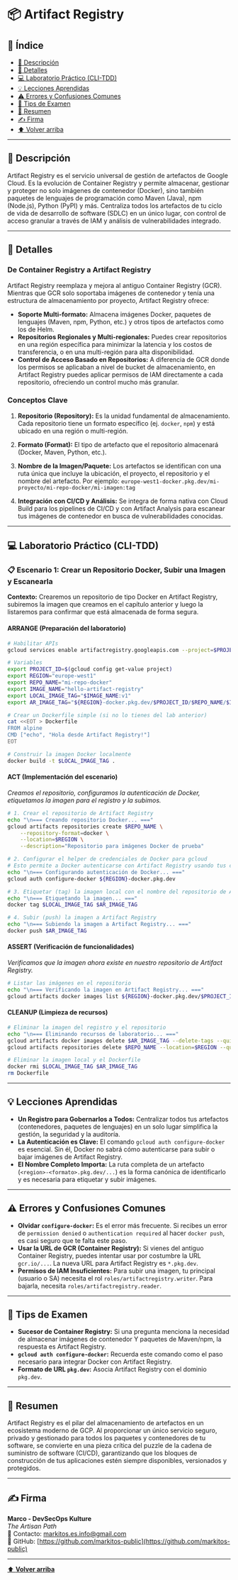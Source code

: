# 📦 Artifact Registry

## 📑 Índice
* [🧭 Descripción](#-descripción)
* [📘 Detalles](#-detalles)
* [💻 Laboratorio Práctico (CLI-TDD)](#-laboratorio-práctico-cli-tdd)
* [💡 Lecciones Aprendidas](#-lecciones-aprendidas)
* [⚠️ Errores y Confusiones Comunes](#️-errores-y-confusiones-comunes)
* [🎯 Tips de Examen](#-tips-de-examen)
* [🧾 Resumen](#-resumen)
* [✍️ Firma](#-firma)
* [⬆️ Volver arriba](#-artifact-registry)

---

## 🧭 Descripción

Artifact Registry es el servicio universal de gestión de artefactos de Google Cloud. Es la evolución de Container Registry y permite almacenar, gestionar y proteger no solo imágenes de contenedor (Docker), sino también paquetes de lenguajes de programación como Maven (Java), npm (Node.js), Python (PyPI) y más. Centraliza todos los artefactos de tu ciclo de vida de desarrollo de software (SDLC) en un único lugar, con control de acceso granular a través de IAM y análisis de vulnerabilidades integrado.

---

## 📘 Detalles

### De Container Registry a Artifact Registry

Artifact Registry reemplaza y mejora al antiguo Container Registry (GCR). Mientras que GCR solo soportaba imágenes de contenedor y tenía una estructura de almacenamiento por proyecto, Artifact Registry ofrece:

*   **Soporte Multi-formato:** Almacena imágenes Docker, paquetes de lenguajes (Maven, npm, Python, etc.) y otros tipos de artefactos como los de Helm.
*   **Repositorios Regionales y Multi-regionales:** Puedes crear repositorios en una región específica para minimizar la latencia y los costos de transferencia, o en una multi-región para alta disponibilidad.
*   **Control de Acceso Basado en Repositorios:** A diferencia de GCR donde los permisos se aplicaban a nivel de bucket de almacenamiento, en Artifact Registry puedes aplicar permisos de IAM directamente a cada repositorio, ofreciendo un control mucho más granular.

### Conceptos Clave

1.  **Repositorio (Repository):** Es la unidad fundamental de almacenamiento. Cada repositorio tiene un formato específico (ej. `docker`, `npm`) y está ubicado en una región o multi-región.

2.  **Formato (Format):** El tipo de artefacto que el repositorio almacenará (Docker, Maven, Python, etc.).

3.  **Nombre de la Imagen/Paquete:** Los artefactos se identifican con una ruta única que incluye la ubicación, el proyecto, el repositorio y el nombre del artefacto. Por ejemplo:
    `europe-west1-docker.pkg.dev/mi-proyecto/mi-repo-docker/mi-imagen:tag`

4.  **Integración con CI/CD y Análisis:** Se integra de forma nativa con Cloud Build para los pipelines de CI/CD y con Artifact Analysis para escanear tus imágenes de contenedor en busca de vulnerabilidades conocidas.

---

## 💻 Laboratorio Práctico (CLI-TDD)

### 📋 Escenario 1: Crear un Repositorio Docker, Subir una Imagen y Escanearla
**Contexto:** Crearemos un repositorio de tipo Docker en Artifact Registry, subiremos la imagen que creamos en el capítulo anterior y luego la listaremos para confirmar que está almacenada de forma segura.

#### ARRANGE (Preparación del laboratorio)
```bash
# Habilitar APIs
gcloud services enable artifactregistry.googleapis.com --project=$PROJECT_ID

# Variables
export PROJECT_ID=$(gcloud config get-value project)
export REGION="europe-west1"
export REPO_NAME="mi-repo-docker"
export IMAGE_NAME="hello-artifact-registry"
export LOCAL_IMAGE_TAG="$IMAGE_NAME:v1"
export AR_IMAGE_TAG="${REGION}-docker.pkg.dev/$PROJECT_ID/$REPO_NAME/$IMAGE_NAME:v1"

# Crear un Dockerfile simple (si no lo tienes del lab anterior)
cat <<EOT > Dockerfile
FROM alpine
CMD ["echo", "Hola desde Artifact Registry!"]
EOT

# Construir la imagen Docker localmente
docker build -t $LOCAL_IMAGE_TAG .
```

#### ACT (Implementación del escenario)
*Creamos el repositorio, configuramos la autenticación de Docker, etiquetamos la imagen para el registro y la subimos.*
```bash
# 1. Crear el repositorio de Artifact Registry
echo "\n=== Creando repositorio Docker... ==="
gcloud artifacts repositories create $REPO_NAME \
    --repository-format=docker \
    --location=$REGION \
    --description="Repositorio para imágenes Docker de prueba"

# 2. Configurar el helper de credenciales de Docker para gcloud
# Esto permite a Docker autenticarse con Artifact Registry usando tus credenciales de gcloud
echo "\n=== Configurando autenticación de Docker... ==="
gcloud auth configure-docker ${REGION}-docker.pkg.dev

# 3. Etiquetar (tag) la imagen local con el nombre del repositorio de Artifact Registry
echo "\n=== Etiquetando la imagen... ==="
docker tag $LOCAL_IMAGE_TAG $AR_IMAGE_TAG

# 4. Subir (push) la imagen a Artifact Registry
echo "\n=== Subiendo la imagen a Artifact Registry... ==="
docker push $AR_IMAGE_TAG
```

#### ASSERT (Verificación de funcionalidades)
*Verificamos que la imagen ahora existe en nuestro repositorio de Artifact Registry.*
```bash
# Listar las imágenes en el repositorio
echo "\n=== Verificando la imagen en Artifact Registry... ==="
gcloud artifacts docker images list ${REGION}-docker.pkg.dev/$PROJECT_ID/$REPO_NAME
```

#### CLEANUP (Limpieza de recursos)
```bash
# Eliminar la imagen del registro y el repositorio
echo "\n=== Eliminando recursos de laboratorio... ==="
gcloud artifacts docker images delete $AR_IMAGE_TAG --delete-tags --quiet
gcloud artifacts repositories delete $REPO_NAME --location=$REGION --quiet

# Eliminar la imagen local y el Dockerfile
docker rmi $LOCAL_IMAGE_TAG $AR_IMAGE_TAG
rm Dockerfile
```

---

## 💡 Lecciones Aprendidas

*   **Un Registro para Gobernarlos a Todos:** Centralizar todos tus artefactos (contenedores, paquetes de lenguajes) en un solo lugar simplifica la gestión, la seguridad y la auditoría.
*   **La Autenticación es Clave:** El comando `gcloud auth configure-docker` es esencial. Sin él, Docker no sabrá cómo autenticarse para subir o bajar imágenes de Artifact Registry.
*   **El Nombre Completo Importa:** La ruta completa de un artefacto (`<region>-<formato>.pkg.dev/...`) es la forma canónica de identificarlo y es necesaria para etiquetar y subir imágenes.

---

## ⚠️ Errores y Confusiones Comunes

*   **Olvidar `configure-docker`:** Es el error más frecuente. Si recibes un error de `permission denied` o `authentication required` al hacer `docker push`, es casi seguro que te falta este paso.
*   **Usar la URL de GCR (Container Registry):** Si vienes del antiguo Container Registry, puedes intentar usar por costumbre la URL `gcr.io/...`. La nueva URL para Artifact Registry es `*.pkg.dev`.
*   **Permisos de IAM Insuficientes:** Para subir una imagen, tu principal (usuario o SA) necesita el rol `roles/artifactregistry.writer`. Para bajarla, necesita `roles/artifactregistry.reader`.

---

## 🎯 Tips de Examen

*   **Sucesor de Container Registry:** Si una pregunta menciona la necesidad de almacenar imágenes de contenedor Y paquetes de Maven/npm, la respuesta es Artifact Registry.
*   **`gcloud auth configure-docker`:** Recuerda este comando como el paso necesario para integrar Docker con Artifact Registry.
*   **Formato de URL `pkg.dev`:** Asocia Artifact Registry con el dominio `pkg.dev`.

---

## 🧾 Resumen

Artifact Registry es el pilar del almacenamiento de artefactos en un ecosistema moderno de GCP. Al proporcionar un único servicio seguro, privado y gestionado para todos los paquetes y contenedores de tu software, se convierte en una pieza crítica del puzzle de la cadena de suministro de software (CI/CD), garantizando que los bloques de construcción de tus aplicaciones estén siempre disponibles, versionados y protegidos.

---

## ✍️ Firma

**Marco - DevSecOps Kulture**  
*The Artisan Path*  
📧 Contacto: [markitos.es.info@gmail.com](mailto:markitos.es.info@gmail.com)  
🐙 GitHub: [https://github.com/markitos-public](https://github.com/markitos-public)

---

[⬆️ **Volver arriba**](#-artifact-registry)
